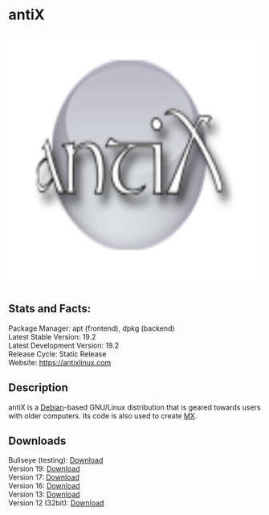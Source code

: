 # antiX

![](icons/Antix.png)

## Stats and Facts:
Package Manager: apt (frontend), dpkg (backend)<br>
Latest Stable Version: 19.2<br>
Latest Development Version: 19.2<br>
Release Cycle: Static Release<br>
Website: https://antixlinux.com

## Description
antiX is a [Debian](debian.md)-based GNU/Linux distribution that is geared towards users with older computers. Its code is also used to create [MX](mx.md).

## Downloads

Bullseye (testing): [Download](https://sourceforge.net/projects/antix-linux/files/Testing/antiX-bullseye-a2-runit_x64-full.iso/download)<br>
Version 19: [Download](https://sourceforge.net/projects/antix-linux/files/Final/antiX-19/antiX-19.3_x64-full.iso/download)<br>
Version 17: [Download](https://sourceforge.net/projects/antix-linux/files/Final/antiX-17.4.1/antiX-17.4.1_x64-full.iso/download)<br>
Version 16: [Download](https://sourceforge.net/projects/antix-linux/files/old/antiX-16/antiX-16.2_x64-full.iso/download)<br>
Version 13: [Download](https://sourceforge.net/projects/antix-linux/files/old/antiX-13.2/antiX-13.2_x64-full.iso/download)<br>
Version 12 (32bit): [Download](https://sourceforge.net/projects/antix-linux/files/old/antiX-12/antiX-12-486.iso/download)<br>
